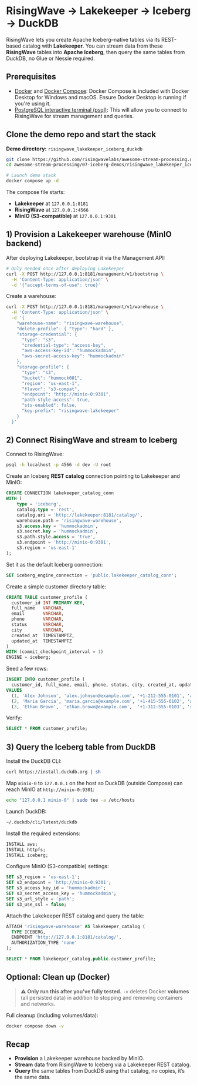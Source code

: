 # RisingWave → Lakekeeper → Iceberg → DuckDB
RisingWave lets you create Apache Iceberg–native tables via its REST-based catalog with **Lakekeeper**. You can stream data from these **RisingWave** tables into **Apache Iceberg**, then query the same tables from DuckDB, no Glue or Nessie required.

## Prerequisites
- [Docker](https://docs.docker.com/get-docker/) and [Docker Compose](https://docs.docker.com/compose/install/): Docker Compose is included with Docker Desktop for Windows and macOS. Ensure Docker Desktop is running if you're using it.
- [PostgreSQL interactive terminal (psql)](https://www.postgresql.org/download/): This will allow you to connect to RisingWave for stream management and queries.
## Clone the demo repo and start the stack

**Demo directory:** `risingwave_lakekeeper_iceberg_duckdb`

```bash
git clone https://github.com/risingwavelabs/awesome-stream-processing.git
cd awesome-stream-processing/07-iceberg-demos/risingwave_lakekeeper_iceberg_duckdb

# Launch demo stack
docker compose up -d
```

The compose file starts:

* **Lakekeeper** at `127.0.0.1:8181`
* **RisingWave** at `127.0.0.1:4566`
* **MinIO (S3-compatible)** at `127.0.0.1:9301`

## 1) Provision a Lakekeeper warehouse (MinIO backend)

After deploying Lakekeeper, bootstrap it via the Management API:

```bash
# Only needed once after deploying Lakekeeper
curl -X POST http://127.0.0.1:8181/management/v1/bootstrap \
  -H 'Content-Type: application/json' \
  -d '{"accept-terms-of-use": true}'
```

Create a warehouse:

```bash
curl -X POST http://127.0.0.1:8181/management/v1/warehouse \
  -H 'Content-Type: application/json' \
  -d '{
    "warehouse-name": "risingwave-warehouse",
    "delete-profile": { "type": "hard" },
    "storage-credential": {
      "type": "s3",
      "credential-type": "access-key",
      "aws-access-key-id": "hummockadmin",
      "aws-secret-access-key": "hummockadmin"
    },
    "storage-profile": {
      "type": "s3",
      "bucket": "hummock001",
      "region": "us-east-1",
      "flavor": "s3-compat",
      "endpoint": "http://minio-0:9301",
      "path-style-access": true,
      "sts-enabled": false,
      "key-prefix": "risingwave-lakekeeper"
    }
  }'
```
## 2) Connect RisingWave and stream to Iceberg

Connect to RisingWave:

```bash
psql -h localhost -p 4566 -d dev -U root
```

Create an Iceberg **REST catalog** connection pointing to Lakekeeper and MinIO:

```sql
CREATE CONNECTION lakekeeper_catalog_conn
WITH (
    type = 'iceberg',
    catalog.type = 'rest',
    catalog.uri = 'http://lakekeeper:8181/catalog/',
    warehouse.path = 'risingwave-warehouse',
    s3.access.key = 'hummockadmin',
    s3.secret.key = 'hummockadmin',
    s3.path.style.access = 'true',
    s3.endpoint = 'http://minio-0:9301',
    s3.region = 'us-east-1'
);
```

Set it as the default Iceberg connection:

```sql
SET iceberg_engine_connection = 'public.lakekeeper_catalog_conn';
```

Create a simple customer directory table:

```sql
CREATE TABLE customer_profile (
  customer_id INT PRIMARY KEY,
  full_name   VARCHAR,
  email       VARCHAR,
  phone       VARCHAR,
  status      VARCHAR,
  city        VARCHAR,
  created_at  TIMESTAMPTZ,
  updated_at  TIMESTAMPTZ
)
WITH (commit_checkpoint_interval = 1)
ENGINE = iceberg;
```

Seed a few rows:

```sql
INSERT INTO customer_profile (
  customer_id, full_name, email, phone, status, city, created_at, updated_at)
VALUES
  (1, 'Alex Johnson', 'alex.johnson@example.com', '+1-212-555-0101', 'active', 'New York','2025-08-15 09:12:00-04','2025-08-18 14:30:00-04'),
  (2, 'Maria Garcia', 'maria.garcia@example.com', '+1-415-555-0102', 'active', 'San Francisco','2025-08-16 08:05:00-07','2025-08-19 10:45:00-07'),
  (3, 'Ethan Brown',  'ethan.brown@example.com',  '+1-312-555-0103', 'suspended','Chicago','2025-08-17 11:10:00-05','2025-08-17 11:10:00-05');
```

Verify:

```sql
SELECT * FROM customer_profile;
```

## 3) Query the Iceberg table from DuckDB

Install the DuckDB CLI:

```bash
curl https://install.duckdb.org | sh
```

Map `minio-0` to `127.0.0.1` on the host so DuckDB (outside Compose) can reach MinIO at `http://minio-0:9301`:

```bash
echo "127.0.0.1 minio-0" | sudo tee -a /etc/hosts
```

Launch DuckDB:

```bash
~/.duckdb/cli/latest/duckdb
```

Install the required extensions:

```sql
INSTALL aws;
INSTALL httpfs;
INSTALL iceberg;
```

Configure MinIO (S3-compatible) settings:

```sql
SET s3_region = 'us-east-1';
SET s3_endpoint = 'http://minio-0:9301';
SET s3_access_key_id = 'hummockadmin';
SET s3_secret_access_key = 'hummockadmin';
SET s3_url_style = 'path';
SET s3_use_ssl = false;
```

Attach the Lakekeeper REST catalog and query the table:

```sql
ATTACH 'risingwave-warehouse' AS lakekeeper_catalog (
  TYPE ICEBERG,
  ENDPOINT 'http://127.0.0.1:8181/catalog/',
  AUTHORIZATION_TYPE 'none'
);

SELECT * FROM lakekeeper_catalog.public.customer_profile;
```
## Optional: Clean up (Docker)

> **⚠️ Only run this after you’ve fully tested.**
> `-v` deletes Docker **volumes** (all persisted data) in addition to stopping and removing containers and networks.

Full cleanup (including volumes/data):

```bash
docker compose down -v
```
## Recap
* **Provision** a Lakekeeper warehouse backed by MinIO.
* **Stream** data from RisingWave to Iceberg via a Lakekeeper REST catalog.
* **Query** the same tables from DuckDB using that catalog, no copies, it’s the same data.
